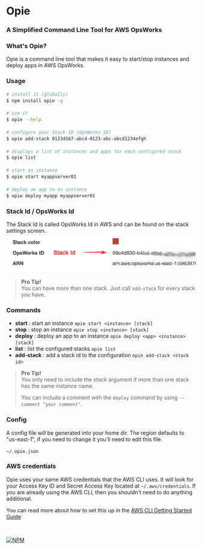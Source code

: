 # Opie

### A Simplified Command Line Tool for AWS OpsWorks


### What's Opie?

Opie is a command line tool that makes it easy to start/stop instances and deploy apps in AWS OpsWorks.


### Usage

```sh
# install it (globally)
$ npm install opie -g

# use it
$ opie --help

# configure your Stack ID (OpsWorks ID)
$ opie add-stack 01234567-abcd-0123-abc-abcd1234efgh

# displays a list of instances and apps for each configured stack
$ opie list

# start an instance
$ opie start myappserver01

# deploy an app to an instance
$ opie deploy myapp myappserver01

```

### Stack Id / OpsWorks Id
The Stack Id is called OpsWorks Id in AWS and can be found on the stack settings screen.
![Stack Id Screenshot](stack-id.png "Stack Id")


> **Pro Tip!**  
> You can have more than one stack.  Just call ``add-stack`` for every stack you have.


### Commands

  - **start** : start an instance ``opie start <instance> [stack]``
  - **stop** : stop an instance ``opie stop <instance> [stack]``
  - **deploy** : deploy an app to an instance ``opie deploy <app> <instance> [stack]``
  - **list** : list the configured stacks ``opie list``
  - **add-stack** : add a stack id to the configuration ``opie add-stack <stack id>``



> **Pro Tip!**  
>   You only need to include the *stack* argument if more than one stack has the same instance name.
>   
>    You can include a comment with the ``deploy`` command by using ``--comment "your comment"``.


### Config

A config file will be generated into your home dir.  The region defaults to "us-east-1", if you need to change it you'll need to edit this file.

``~/.opie.json``


### AWS credentials

Opie uses your same AWS credentials that the AWS CLI uses. It will look for your Access Key ID and Secret Access Key located at ``~/.aws/credentials``.  If you are already using the AWS CLI, then you shouldn't need to do anything additional.

You can read more about how to set this up in the [AWS CLI Getting Started Guide](http://docs.aws.amazon.com/cli/latest/userguide/cli-chap-getting-started.html)


<br/>

[![NPM](https://nodei.co/npm/opie.png?downloads=true)](https://www.npmjs.com/package/opie)
